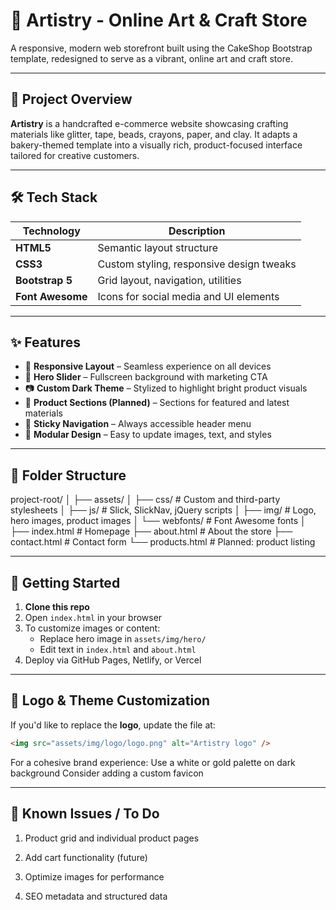 # 🎨 Artistry - Online Art & Craft Store

A responsive, modern web storefront built using the CakeShop Bootstrap template, redesigned to serve as a vibrant, online art and craft store.

---

## 📌 Project Overview

**Artistry** is a handcrafted e-commerce website showcasing crafting materials like glitter, tape, beads, crayons, paper, and clay. It adapts a bakery-themed template into a visually rich, product-focused interface tailored for creative customers.

---

## 🛠️ Tech Stack

| Technology       | Description                              |
| ---------------- | ---------------------------------------- |
| **HTML5**        | Semantic layout structure                |
| **CSS3**         | Custom styling, responsive design tweaks |
| **Bootstrap 5**  | Grid layout, navigation, utilities       |
| **Font Awesome** | Icons for social media and UI elements   |

---

## ✨ Features

- 📱 **Responsive Layout** – Seamless experience on all devices
- 🎯 **Hero Slider** – Fullscreen background with marketing CTA
- 📷 **Custom Dark Theme** – Stylized to highlight bright product visuals
- 🛒 **Product Sections (Planned)** – Sections for featured and latest materials
- 🧭 **Sticky Navigation** – Always accessible header menu
- 🧩 **Modular Design** – Easy to update images, text, and styles

---

## 📁 Folder Structure

project-root/
│
├── assets/
│ ├── css/ # Custom and third-party stylesheets
│ ├── js/ # Slick, SlickNav, jQuery scripts
│ ├── img/ # Logo, hero images, product images
│ └── webfonts/ # Font Awesome fonts
│
├── index.html # Homepage
├── about.html # About the store
├── contact.html # Contact form
└── products.html # Planned: product listing

---

## 🚀 Getting Started

1. **Clone this repo**
2. Open `index.html` in your browser
3. To customize images or content:
   - Replace hero image in `assets/img/hero/`
   - Edit text in `index.html` and `about.html`
4. Deploy via GitHub Pages, Netlify, or Vercel

---

## 🎨 Logo & Theme Customization

If you'd like to replace the **logo**, update the file at:

```html
<img src="assets/img/logo/logo.png" alt="Artistry logo" />
```

For a cohesive brand experience: Use a white or gold palette on dark background
Consider adding a custom favicon

---

## 🧪 Known Issues / To Do

1. Product grid and individual product pages

2. Add cart functionality (future)

3. Optimize images for performance

4. SEO metadata and structured data
